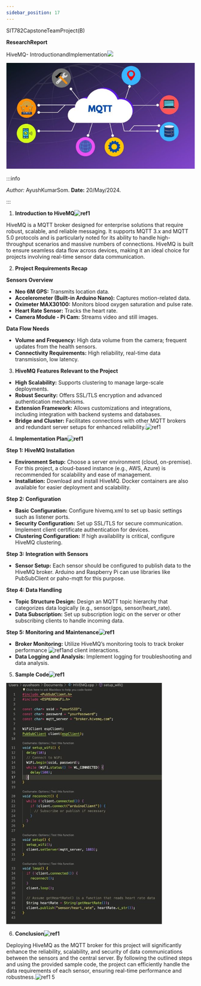```yaml
---
sidebar_position: 17
---
```

﻿SIT782CapstoneTeamProject(B)

**ResearchReport**

HiveMQ- IntroductionandImplementation![](img/Aspose.Words.114eff74-acd5-48d9-9066-234857ffabaf.001.png)

![](img/Aspose.Words.114eff74-acd5-48d9-9066-234857ffabaf.002.jpeg)

:::info

*Author:* AyushKumarSom. **Date:** 20/May/2024.

:::

1. **Introduction to HiveMQ![ref1]**

HiveMQ is a MQTT broker designed for enterprise solutions that require robust, scalable, and reliable messaging. It supports MQTT 3.x and MQTT 5.0 protocols and is particularly noted for its ability to handle high-throughput scenarios and massive numbers of connections. HiveMQ is built to ensure seamless data flow across devices, making it an ideal choice for projects involving real-time sensor data communication.

2. **Project Requirements Recap**

**Sensors Overview**

- **Neo 6M GPS:** Transmits location data.
- **Accelerometer (Built-in Arduino Nano):** Captures motion-related data.
- **Oximeter MAX30100:** Monitors blood oxygen saturation and pulse rate.
- **Heart Rate Sensor:** Tracks the heart rate.
- **Camera Module - Pi Cam:** Streams video and still images.

**Data Flow Needs**

- **Volume and Frequency:** High data volume from the camera; frequent updates from the health sensors.
- **Connectivity Requirements:** High reliability, real-time data transmission, low latency.
3. **HiveMQ Features Relevant to the Project**
- **High Scalability:** Supports clustering to manage large-scale deployments.
- **Robust Security:** Offers SSL/TLS encryption and advanced authentication mechanisms.
- **Extension Framework:** Allows customizations and integrations, including integration with backend systems and databases.
- **Bridge and Cluster:** Facilitates connections with other MQTT brokers and redundant server setups for enhanced reliability.![ref1]
4. **Implementation Plan![ref1]**

**Step 1: HiveMQ Installation**

- **Environment Setup:** Choose a server environment (cloud, on-premise). For this project, a cloud-based instance (e.g., AWS, Azure) is recommended for scalability and ease of management.
- **Installation:** Download and install HiveMQ. Docker containers are also available for easier deployment and scalability.

**Step 2: Configuration**

- **Basic Configuration:** Configure hivemq.xml to set up basic settings such as listener ports.
- **Security Configuration:** Set up SSL/TLS for secure communication. Implement client certificate authentication for devices.
- **Clustering Configuration:** If high availability is critical, configure HiveMQ clustering.

**Step 3: Integration with Sensors**

- **Sensor Setup:** Each sensor should be configured to publish data to the HiveMQ broker. Arduino and Raspberry Pi can use libraries like PubSubClient or paho-mqtt for this purpose.

**Step 4: Data Handling**

- **Topic Structure Design:** Design an MQTT topic hierarchy that categorizes data logically (e.g., sensor/gps, sensor/heart\_rate).
- **Data Subscription:** Set up subscription logic on the server or other subscribing clients to handle incoming data.

**Step 5: Monitoring and Maintenance![ref1]**

- **Broker Monitoring:** Utilize HiveMQ’s monitoring tools to track broker performance ![ref1]and client interactions.
- **Data Logging and Analysis:** Implement logging for troubleshooting and data analysis.
5. **Sample Code![ref1]**

![](img/Aspose.Words.114eff74-acd5-48d9-9066-234857ffabaf.004.jpeg)

6. **Conclusion![ref1]**

Deploying HiveMQ as the MQTT broker for this project will significantly enhance the reliability, scalability, and security of data communications between the sensors and the central server. By following the outlined steps and using the provided sample code, the project can efficiently handle the data requirements of each sensor, ensuring real-time performance and robustness.![ref1]
5

[ref1]: img/Aspose.Words.114eff74-acd5-48d9-9066-234857ffabaf.003.png
